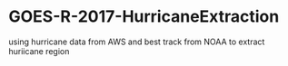 # GOES-R-2017-HurricaneExtraction
using hurricane data from AWS and best track from NOAA to extract huriicane region
